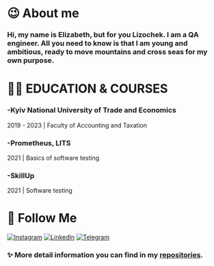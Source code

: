  # :wink: About me 
      
 ### Hi, my name is Elizabeth, but for you Lizochek. I am a QA engineer. All you need to know is that I am young and ambitious, ready to move mountains and cross seas for my own purpose.
    
# :man_student: EDUCATION & COURSES
  ### -Kyiv National University of Trade and Economics
  2019 - 2023 | Faculty of Accounting and Taxation
  ### -Prometheus, LITS
  2021 | Basics of software testing
  ### -SkillUp
  2021 | Software testing
 # :ribbon: Follow Me
  [![Instagram](https://img.shields.io/badge/-Instagram-090909?style=for-the-badge&logo=instagram&logoColor=B4068E)](https://www.instagram.com/lizaveta.evil/)
  [![LinkedIn](https://img.shields.io/badge/-LinkedIn-090909?style=for-the-badge&logo=linkedin&logoColor=007BB6)](https://www.linkedin.com/in/elizaveta-ivchyk-70b2a7212/)
  [![Telegram](https://img.shields.io/badge/-Telegram-090909?style=for-the-badge&logo=telegram&logoColor=27A0D9)]( https://t.me/Lizochek_Ivchyk)
  
  ### :sparkles: More detail information you can find in my [repositories](https://github.com/LizochekQA?tab=repositories).

  
